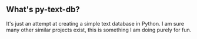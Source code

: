 ## What's py-text-db?
It's just an attempt at creating a simple text database in Python. I am sure many other similar projects exist, this is something I am doing purely for fun.
